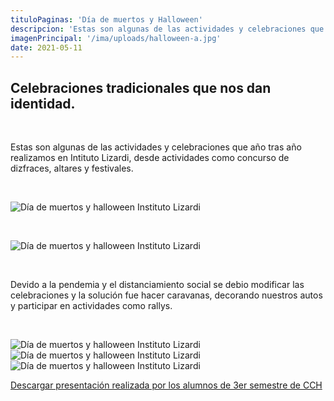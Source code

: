 ```yaml
---
tituloPaginas: 'Día de muertos y Halloween'
descripcion: 'Estas son algunas de las actividades y celebraciones que año tras año realizamos en Intituto Lizardi.'
imagenPrincipal: '/ima/uploads/halloween-a.jpg'
date: 2021-05-11
---
```


## Celebraciones tradicionales que nos dan identidad.

<br>

Estas son algunas de las actividades y celebraciones que año tras año realizamos en Intituto Lizardi, desde actividades como concurso de dizfraces, altares y festivales.

<br>

![Día de muertos y halloween Instituto Lizardi](/ima/uploads/halloween-a.jpg)

<br>

![Día de muertos y halloween Instituto Lizardi](/ima/uploads/halloween-c.jpg)

<br>

Devido a la pendemia y el distanciamiento social se debio modificar las celebraciones y la solución fue hacer caravanas, decorando nuestros autos y participar en actividades como rallys.

<br>

![Día de muertos y halloween Instituto Lizardi](/ima/uploads/halloween-b.jpg)
![Día de muertos y halloween Instituto Lizardi](/ima/uploads/halloween-d.jpg)
![Día de muertos y halloween Instituto Lizardi](/ima/uploads/halloween-e.jpg)


[Descargar presentación realizada por los alumnos de 3er semestre de CCH](/ima/uploads/halloween.pdf)

